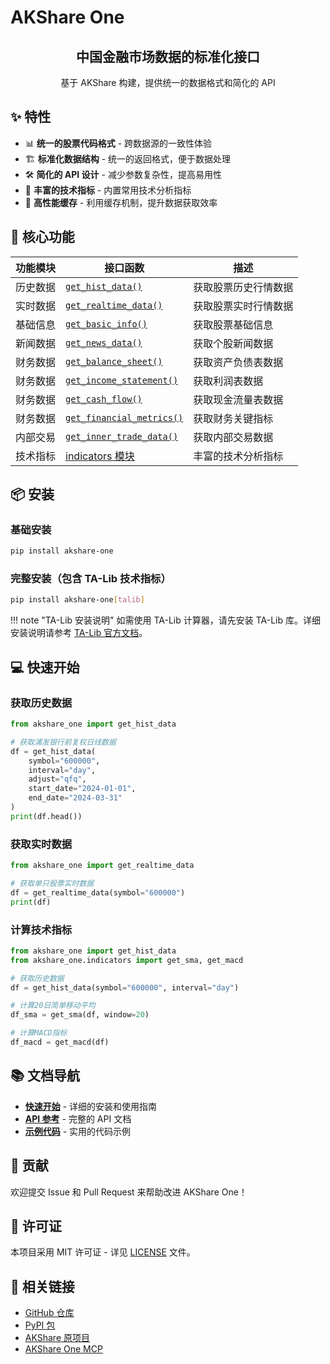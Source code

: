 # AKShare One

<div align="center">
  <h2>中国金融市场数据的标准化接口</h2>
  <p>基于 AKShare 构建，提供统一的数据格式和简化的 API</p>
</div>

## ✨ 特性

- 📊 **统一的股票代码格式** - 跨数据源的一致性体验
- 🏗️ **标准化数据结构** - 统一的返回格式，便于数据处理
- 🛠️ **简化的 API 设计** - 减少参数复杂性，提高易用性
- 🔧 **丰富的技术指标** - 内置常用技术分析指标
- 🚀 **高性能缓存** - 利用缓存机制，提升数据获取效率

## 🚀 核心功能

| 功能模块 | 接口函数 | 描述 |
|---------|---------|------|
| 历史数据 | [`get_hist_data()`](api/historical.md) | 获取股票历史行情数据 |
| 实时数据 | [`get_realtime_data()`](api/realtime.md) | 获取股票实时行情数据 |
| 基础信息 | [`get_basic_info()`](api/basic-info.md) | 获取股票基础信息 |
| 新闻数据 | [`get_news_data()`](api/news.md) | 获取个股新闻数据 |
| 财务数据 | [`get_balance_sheet()`](api/financial.md#资产负债表) | 获取资产负债表数据 |
| 财务数据 | [`get_income_statement()`](api/financial.md#利润表) | 获取利润表数据 |
| 财务数据 | [`get_cash_flow()`](api/financial.md#现金流量表) | 获取现金流量表数据 |
| 财务数据 | [`get_financial_metrics()`](api/financial.md#财务关键指标) | 获取财务关键指标 |
| 内部交易 | [`get_inner_trade_data()`](api/insider.md) | 获取内部交易数据 |
| 技术指标 | [indicators 模块](api/indicators.md) | 丰富的技术分析指标 |

## 📦 安装

### 基础安装

```bash
pip install akshare-one
```

### 完整安装（包含 TA-Lib 技术指标）

```bash
pip install akshare-one[talib]
```

!!! note "TA-Lib 安装说明"
    如需使用 TA-Lib 计算器，请先安装 TA-Lib 库。详细安装说明请参考 [TA-Lib 官方文档](https://ta-lib.org/install/)。

## 💻 快速开始

### 获取历史数据

```python
from akshare_one import get_hist_data

# 获取浦发银行前复权日线数据
df = get_hist_data(
    symbol="600000",
    interval="day",
    adjust="qfq",
    start_date="2024-01-01",
    end_date="2024-03-31"
)
print(df.head())
```

### 获取实时数据

```python
from akshare_one import get_realtime_data

# 获取单只股票实时数据
df = get_realtime_data(symbol="600000")
print(df)
```

### 计算技术指标

```python
from akshare_one import get_hist_data
from akshare_one.indicators import get_sma, get_macd

# 获取历史数据
df = get_hist_data(symbol="600000", interval="day")

# 计算20日简单移动平均
df_sma = get_sma(df, window=20)

# 计算MACD指标
df_macd = get_macd(df)
```

## 📚 文档导航

- **[快速开始](quickstart.md)** - 详细的安装和使用指南
- **[API 参考](api/overview.md)** - 完整的 API 文档
- **[示例代码](examples.md)** - 实用的代码示例

## 🤝 贡献

欢迎提交 Issue 和 Pull Request 来帮助改进 AKShare One！

## 📄 许可证

本项目采用 MIT 许可证 - 详见 [LICENSE](https://github.com/zwldarren/akshare-one/blob/main/LICENSE) 文件。

## 🔗 相关链接

- [GitHub 仓库](https://github.com/zwldarren/akshare-one)
- [PyPI 包](https://pypi.org/project/akshare-one/)
- [AKShare 原项目](https://github.com/akfamily/akshare)
- [AKShare One MCP](https://github.com/zwldarren/akshare-one-mcp)
